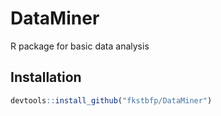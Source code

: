 # DataMiner
R package for basic data analysis

## Installation
```r
devtools::install_github("fkstbfp/DataMiner")
